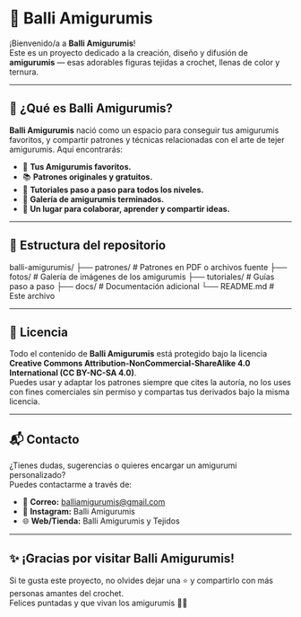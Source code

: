 # 🧶 Balli Amigurumis

¡Bienvenido/a a **Balli Amigurumis**!  
Este es un proyecto dedicado a la creación, diseño y difusión de **amigurumis** — esas adorables figuras tejidas a crochet, llenas de color y ternura.  

---

## 🌟 ¿Qué es Balli Amigurumis?

**Balli Amigurumis** nació como un espacio para conseguir tus amigurumis favoritos, y compartir patrones y técnicas relacionadas con el arte de tejer amigurumis. Aquí encontrarás:
- 🐻 **Tus Amigurumis favoritos.**
- 📚 **Patrones originales y gratuitos.**
- 🧵 **Tutoriales paso a paso para todos los niveles.**
- 🐻 **Galería de amigurumis terminados.**
- 🤝 **Un lugar para colaborar, aprender y compartir ideas.**

---

## 📂 Estructura del repositorio

balli-amigurumis/
├── patrones/ # Patrones en PDF o archivos fuente
├── fotos/ # Galería de imágenes de los amigurumis
├── tutoriales/ # Guías paso a paso
├── docs/ # Documentación adicional
└── README.md # Este archivo


---

## 📜 Licencia

Todo el contenido de **Balli Amigurumis** está protegido bajo la licencia **Creative Commons Attribution-NonCommercial-ShareAlike 4.0 International (CC BY-NC-SA 4.0)**.  
Puedes usar y adaptar los patrones siempre que cites la autoría, no los uses con fines comerciales sin permiso y compartas tus derivados bajo la misma licencia.

---

## 📬 Contacto

¿Tienes dudas, sugerencias o quieres encargar un amigurumi personalizado?  
Puedes contactarme a través de:

- 📧 **Correo:** balliamigurumis@gmail.com
- 📸 **Instagram:** Balli Amigurumis
- 🌐 **Web/Tienda:** Balli Amigurumis y Tejidos

---

## ✨ ¡Gracias por visitar Balli Amigurumis!

Si te gusta este proyecto, no olvides dejar una ⭐ y compartirlo con más personas amantes del crochet.  
Felices puntadas y que vivan los amigurumis 🧸✨
